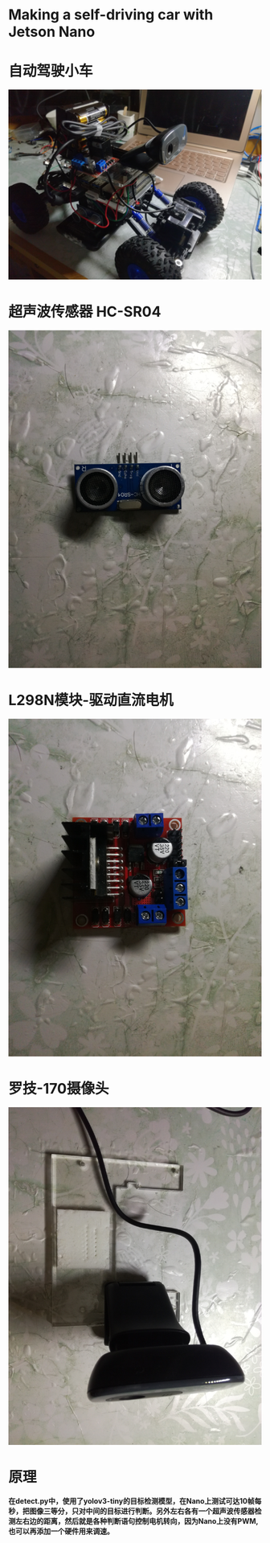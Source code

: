 # Making a self-driving car with Jetson Nano
# 自动驾驶小车
![](./assets/IMG_20190621_232208.jpg)
# 超声波传感器 HC-SR04
![](./assets/IMG_20190621_230414.jpg)
# L298N模块-驱动直流电机
![](./assets/IMG_20190621_230207.jpg)
# 罗技-170摄像头
![](./assets/IMG_20190621_230530.jpg)
# 原理
**在detect.py中，使用了yolov3-tiny的目标检测模型，在Nano上测试可达10帧每秒，把图像三等分，只对中间的目标进行判断。另外左右各有一个超声波传感器检测左右边的距离，然后就是各种判断语句控制电机转向，因为Nano上没有PWM, 也可以再添加一个硬件用来调速。**
